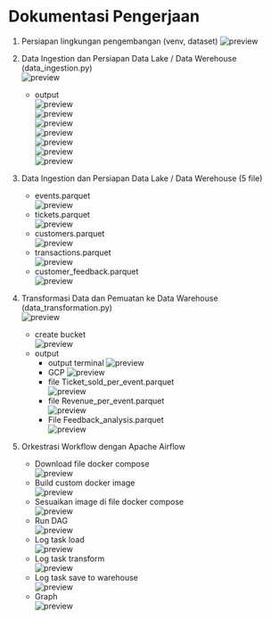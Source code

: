 # Dokumentasi Pengerjaan

1. Persiapan lingkungan pengembangan (venv, dataset)
   ![preview](https://github.com/Ikaap/data_ika-purwanti/blob/main/Code_Competence_2/screenshots/prepare_development.png)  

2. Data Ingestion dan Persiapan Data Lake / Data Werehouse (data_ingestion.py)  
   ![preview](https://github.com/Ikaap/data_ika-purwanti/blob/main/Code_Competence_2/screenshots/code_data_ingestion.png)  
   - output  
   ![preview](https://github.com/Ikaap/data_ika-purwanti/blob/main/Code_Competence_2/screenshots/output_data_ingestion_1.png)  
   ![preview](https://github.com/Ikaap/data_ika-purwanti/blob/main/Code_Competence_2/screenshots/output_data_ingestion_2.png)  
   ![preview](https://github.com/Ikaap/data_ika-purwanti/blob/main/Code_Competence_2/screenshots/output_data_ingestion_3.png)  
   ![preview](https://github.com/Ikaap/data_ika-purwanti/blob/main/Code_Competence_2/screenshots/output_data_ingestion_4.png)  
   ![preview](https://github.com/Ikaap/data_ika-purwanti/blob/main/Code_Competence_2/screenshots/output_data_ingestion_5.png)  
   ![preview](https://github.com/Ikaap/data_ika-purwanti/blob/main/Code_Competence_2/screenshots/output_data_ingestion_6.png)  
   ![preview](https://github.com/Ikaap/data_ika-purwanti/blob/main/Code_Competence_2/screenshots/output_data_ingestion_7.png)  

3. Data Ingestion dan Persiapan Data Lake / Data Werehouse (5 file)  
   - events.parquet  
   ![preview](https://github.com/Ikaap/data_ika-purwanti/blob/main/Code_Competence_2/screenshots/file_events_parquet.png)  
   - tickets.parquet  
   ![preview](https://github.com/Ikaap/data_ika-purwanti/blob/main/Code_Competence_2/screenshots/file_tickets_parquet.png)  
   - customers.parquet  
   ![preview](https://github.com/Ikaap/data_ika-purwanti/blob/main/Code_Competence_2/screenshots/file_customer_parquet.png)  
   - transactions.parquet  
   ![preview](https://github.com/Ikaap/data_ika-purwanti/blob/main/Code_Competence_2/screenshots/file_transactions_parquet.png)  
   - customer_feedback.parquet  
   ![preview](https://github.com/Ikaap/data_ika-purwanti/blob/main/Code_Competence_2/screenshots/file_customer_feedback_parquet.png)  

4. Transformasi Data dan Pemuatan ke Data Warehouse (data_transformation.py)  
   ![preview](https://github.com/Ikaap/data_ika-purwanti/blob/main/Code_Competence_2/screenshots/code_data_transformation.png)  
   - create bucket  
   ![preview](https://github.com/Ikaap/data_ika-purwanti/blob/main/Code_Competence_2/screenshots/create_bucket_cc2.png)  
   - output  
     - output terminal
     ![preview](https://github.com/Ikaap/data_ika-purwanti/blob/main/Code_Competence_2/screenshots/output_data_transformation.png)  
     - GCP 
     ![preview](https://github.com/Ikaap/data_ika-purwanti/blob/main/Code_Competence_2/screenshots/output_data_transformation.png)  
     - file Ticket_sold_per_event.parquet  
     ![preview](https://github.com/Ikaap/data_ika-purwanti/blob/main/Code_Competence_2/screenshots/output_data_transformation_gcp.png)  
     - file Revenue_per_event.parquet  
     ![preview](https://github.com/Ikaap/data_ika-purwanti/blob/main/Code_Competence_2/screenshots/output_file_revenue_per_events.png)  
     - File Feedback_analysis.parquet  
     ![preview](https://github.com/Ikaap/data_ika-purwanti/blob/main/Code_Competence_2/screenshots/output_file_feedback_analisis.png)  

5. Orkestrasi Workflow dengan Apache Airflow  
   - Download file docker compose  
   ![preview](https://github.com/Ikaap/data_ika-purwanti/blob/main/Code_Competence_2/screenshots/download_file_docker_compose.png)  
   - Build custom docker image  
   ![preview](https://github.com/Ikaap/data_ika-purwanti/blob/main/Code_Competence_2/screenshots/build_custom_image.png)  
   - Sesuaikan image di file docker compose  
   ![preview](https://github.com/Ikaap/data_ika-purwanti/blob/main/Code_Competence_2/screenshots/change_custom_images.png)  
   - Run DAG  
   ![preview](https://github.com/Ikaap/data_ika-purwanti/blob/main/Code_Competence_2/screenshots/run_dag_cc2.png)  
   - Log task load  
   ![preview](https://github.com/Ikaap/data_ika-purwanti/blob/main/Code_Competence_2/screenshots/log_task_load_data.png)  
   - Log task transform  
   ![preview](https://github.com/Ikaap/data_ika-purwanti/blob/main/Code_Competence_2/screenshots/log_task_transform_data.png)  
   - Log task save to warehouse  
   ![preview](https://github.com/Ikaap/data_ika-purwanti/blob/main/Code_Competence_2/screenshots/log_task_save_warehouse.png)  
   - Graph  
   ![preview](https://github.com/Ikaap/data_ika-purwanti/blob/main/Code_Competence_2/screenshots/graph_dag_cc2.png)  
   
